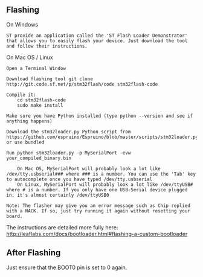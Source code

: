 ## Flashing ##

On Windows

	ST provide an application called the 'ST Flash Loader Demonstrator' that allows you to easily flash your device. Just download the tool and follow their instructions.

On Mac OS / Linux 

    Open a Terminal Window

	Download flashing tool git clone http://git.code.sf.net/p/stm32flash/code stm32flash-code

	Compile it:
		cd stm32flash-code 
		sudo make install

    Make sure you have Python installed (type python --version and see if anything happens)

    Download the stm32loader.py Python script from https://github.com/espruino/Espruino/blob/master/scripts/stm32loader.py or use bundled

    Run python stm32loader.py -p MySerialPort -evw your_compiled_binary.bin

        On Mac OS, MySerialPort will probably look a lot like /dev/tty.usbserial### where ### is a number. You can use the 'Tab' key to autocomplete once you have typed /dev/tty.usbserial
        On Linux, MySerialPort will probably look a lot like /dev/ttyUSB# where # is a number. If you only have one USB-Serial device plugged in, it's almost certainly /dev/ttyUSB0

    Note: The flasher may give you an error message such as Chip replied with a NACK. If so, just try running it again without resetting your board.


The instructions are detailed more fully here: http://leaflabs.com/docs/bootloader.html#flashing-a-custom-bootloader

## After Flashing ##

Just ensure that the BOOT0 pin is set to 0 again.
